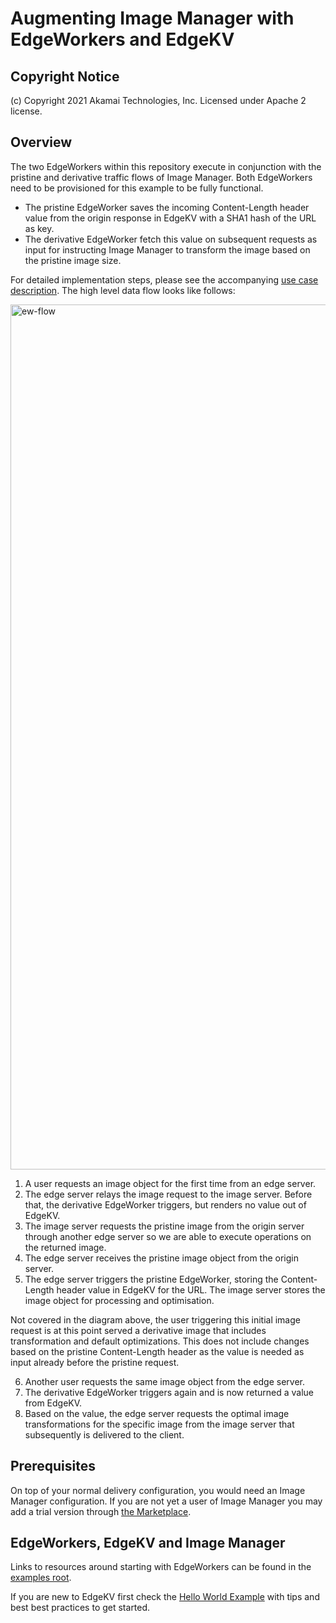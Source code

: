 # Augmenting Image Manager with EdgeWorkers and EdgeKV

## Copyright Notice
(c) Copyright 2021 Akamai Technologies, Inc. Licensed under Apache 2 license.

## Overview
The two EdgeWorkers within this repository execute in conjunction with the pristine and derivative traffic flows of Image Manager. Both EdgeWorkers need to be provisioned for this example to be fully functional. 

- The pristine EdgeWorker saves the incoming Content-Length header value from the origin response in EdgeKV with a SHA1 hash of the URL as key.
- The derivative EdgeWorker fetch this value on subsequent requests as input for instructing Image Manager to transform the image based on the pristine image size.

For detailed implementation steps, please see the accompanying [use case description](https://techdocs.akamai.com/edgekv/docs/augment-image-and-video-manager-with-edge-compute). The high level data flow looks like follows:

<img width="1384" alt="ew-flow" src="https://user-images.githubusercontent.com/51907605/130851026-dfdff808-567b-42a8-9feb-efbe55cb019f.png">

1. A user requests an image object for the first time from an edge server.
2. The edge server relays the image request to the image server. Before that, the derivative EdgeWorker triggers, but renders no value out of EdgeKV.
3. The image server requests the pristine image from the origin server through another edge server so we are able to execute operations on the returned image.
4. The edge server receives the pristine image object from the origin server.
5. The edge server triggers the pristine EdgeWorker, storing the Content-Length header value in EdgeKV for the URL. The image server stores the image object for processing and optimisation.

Not covered in the diagram above, the user triggering this initial image request is at this point served a derivative image that includes transformation and default optimizations. This does not include changes based on the pristine Content-Length header as the value is needed as input already before the pristine request.

6. Another user requests the same image object from the edge server.
7. The derivative EdgeWorker triggers again and is now returned a value from EdgeKV.
8. Based on the value, the edge server requests the optimal image transformations for the specific image from the image server that subsequently is delivered to the client.


## Prerequisites
On top of your normal delivery configuration, you would need an Image Manager configuration. If you are not yet a user of Image Manager you may add a trial version through [the Marketplace](https://control.akamai.com/apps/marketplace-ui/#/home).

## EdgeWorkers, EdgeKV and Image Manager
Links to resources around starting with EdgeWorkers can be found in the [examples root](https://github.com/akamai/edgeworkers-examples). 

If you are new to EdgeKV first check the [Hello World Example](https://github.com/akamai/edgeworkers-examples/tree/master/edgekv/examples/hello-world) with tips and best best practices to get started.
